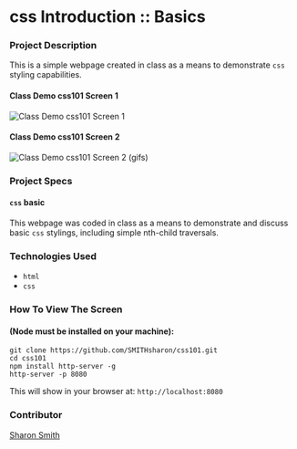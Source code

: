 # css Introduction :: Basics

### Project Description 
This is a simple webpage created in class as a means to demonstrate `css` styling capabilities.  


#### Class Demo css101 Screen 1
![Class Demo css101 Screen 1](...)

#### Class Demo css101 Screen 2 
![Class Demo css101 Screen 2 (gifs)](...)


### Project Specs
#### `css` basic
This webpage was coded in class as a means to demonstrate and discuss basic `css` stylings, including simple nth-child traversals. 


### Technologies Used
- `html`
- `css`


### How To View The Screen 
#### (Node must be installed on your machine):
```
git clone https://github.com/SMITHsharon/css101.git
cd css101
npm install http-server -g
http-server -p 8080
```

This will show in your browser at: `http://localhost:8080`


### Contributor
[Sharon Smith](https://github.com/SMITHsharon)
